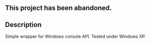## This project has been abandoned.

## Description
Simple wrapper for Windows console API.
Tested under Windows XP.
